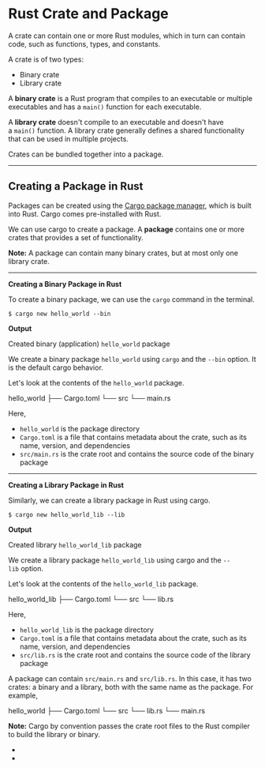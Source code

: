 # Rust Crate and Package

A crate can contain one or more Rust modules, which in turn can contain code, such as functions, types, and constants.

A crate is of two types:

- Binary crate
- Library crate

A **binary crate** is a Rust program that compiles to an executable or multiple executables and has a `main()` function for each executable.

A **library crate** doesn't compile to an executable and doesn't have a `main()` function. A library crate generally defines a shared functionality that can be used in multiple projects.

Crates can be bundled together into a package.

---

## Creating a Package in Rust

Packages can be created using the [Cargo package manager](https://doc.rust-lang.org/cargo/), which is built into Rust. Cargo comes pre-installed with Rust.

We can use cargo to create a package. A **package** contains one or more crates that provides a set of functionality.

**Note:** A package can contain many binary crates, but at most only one library crate.

---

**Creating a Binary Package in Rust**

To create a binary package, we can use the `cargo` command in the terminal.

```
$ cargo new hello_world --bin
```

**Output**

Created binary (application) `hello_world` package

We create a binary package `hello_world` using `cargo` and the `--bin` option. It is the default cargo behavior.

Let's look at the contents of the `hello_world` package.

hello_world
├── Cargo.toml
└── src
    └── main.rs

Here,

- `hello_world` is the package directory
- `Cargo.toml` is a file that contains metadata about the crate, such as its name, version, and dependencies
- `src/main.rs` is the crate root and contains the source code of the binary package

---

**Creating a Library Package in Rust**

Similarly, we can create a library package in Rust using cargo.

```
$ cargo new hello_world_lib --lib
```

**Output**

Created library `hello_world_lib` package

We create a library package `hello_world_lib` using cargo and the `--lib` option.

Let's look at the contents of the `hello_world_lib` package.

hello_world_lib
├── Cargo.toml
└── src
    └── lib.rs

Here,

- `hello_world_lib` is the package directory
- `Cargo.toml` is a file that contains metadata about the crate, such as its name, version, and dependencies
- `src/lib.rs` is the crate root and contains the source code of the library package

A package can contain `src/main.rs` and `src/lib.rs`. In this case, it has two crates: a binary and a library, both with the same name as the package. For example,

hello_world
├── Cargo.toml
└── src
    └── lib.rs
    └── main.rs

**Note:** Cargo by convention passes the crate root files to the Rust compiler to build the library or binary.

- [](https://www.programiz.com/rust/crate-and-package#introduction)
- [](https://www.programiz.com/rust/crate-and-package#creating-a-package)